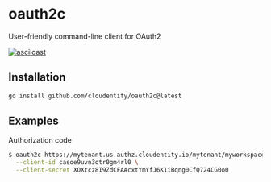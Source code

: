 # oauth2c
User-friendly command-line client for OAuth2

[![asciicast](https://asciinema.org/a/5Y95hwfTT8DPPHtgIl9qnsPXA.svg)](https://asciinema.org/a/5Y95hwfTT8DPPHtgIl9qnsPXA)

## Installation

``` sh
go install github.com/cloudentity/oauth2c@latest
```

## Examples

Authorization code

``` sh
$ oauth2c https://mytenant.us.authz.cloudentity.io/mytenant/myworkspace \
  --client-id casoe9uvn3otr0gm4rl0 \
  --client-secret XOXtcz8I9ZdCFAAcxtYmYfJ6K1iBqng0CfQ724CG0o0
```
